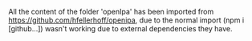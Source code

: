 All the content of the folder 'openIpa' has been imported from https://github.com/hfellerhoff/openipa, due to the normal import (npm i [github...]) wasn't working due to external dependencies they have.
